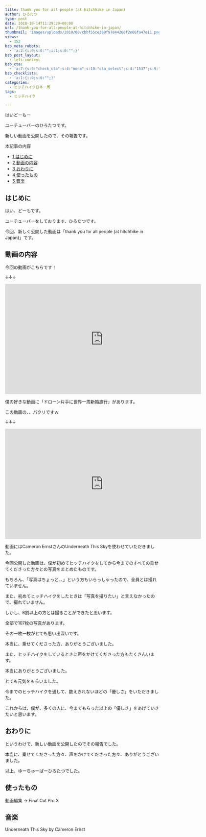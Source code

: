 ```yaml
---
title: thank you for all people (at hitchhike in Japan)
author: ひろたつ
type: post
date: 2018-10-14T11:29:29+00:00
url: /thank-you-for-all-people-at-hitchhike-in-japan/
thumbnail: 'images/uploads/2018/08/cbbf55ce369f97844268f2e06fa47e11.png?fit=304%2C190&ssl=1'
views:
  - 152
bzb_meta_robots:
  - 'a:2:{i:0;s:0:"";i:1;s:0:"";}'
bzb_post_layout:
  - left-content
bzb_cta:
  - 'a:7:{s:9:"check_cta";s:4:"none";s:10:"cta_select";s:4:"1537";s:9:"org_title";s:0:"";s:9:"org_image";s:0:"";s:11:"org_content";s:0:"";s:15:"org_button_text";s:0:"";s:14:"org_button_url";s:0:"";}'
bzb_checklists:
  - 'a:1:{i:0;s:0:"";}'
categories:
  - ヒッチハイク日本一周
tags:
  - ヒッチハイク

---
```

はいどーもー
  
ユーチューバーのひろたつです。

新しい動画を公開したので、その報告です。

<!--more-->

<div id="toc_container" class="toc_transparent no_bullets">
  <p class="toc_title">
    本記事の内容
  </p>
  
  <ul class="toc_list">
    <li>
      <a href="#i"><span class="toc_number toc_depth_1">1</span> はじめに</a>
    </li>
    <li>
      <a href="#i-2"><span class="toc_number toc_depth_1">2</span> 動画の内容</a>
    </li>
    <li>
      <a href="#i-3"><span class="toc_number toc_depth_1">3</span> おわりに</a>
    </li>
    <li>
      <a href="#i-4"><span class="toc_number toc_depth_1">4</span> 使ったもの</a>
    </li>
    <li>
      <a href="#i-5"><span class="toc_number toc_depth_1">5</span> 音楽</a>
    </li>
  </ul>
</div>

## <span id="i">はじめに</span>

はい、どーもです。
  
ユーチューバーをしております、ひろたつです。

今回、新しく公開した動画は「thank you for all people (at hitchhike in Japan)」です。

## <span id="i-2">動画の内容</span>

今回の動画がこちらです！
  
↓↓↓
  
<span class="embed-youtube" style="text-align:center; display: block;"><iframe class='youtube-player' type='text/html' width='640' height='360' src='https://www.youtube.com/embed/KyY8YMlwz8k?version=3&#038;rel=1&#038;fs=1&#038;autohide=2&#038;showsearch=0&#038;showinfo=1&#038;iv_load_policy=1&#038;wmode=transparent' allowfullscreen='true' style='border:0;'></iframe></span>

僕の好きな動画に「ドローン片手に世界一周新婚旅行」があります。
  
この動画の、、パクリですｗ
  
↓↓↓
  
<span class="embed-youtube" style="text-align:center; display: block;"><iframe class='youtube-player' type='text/html' width='640' height='360' src='https://www.youtube.com/embed/Y0Zq6Q2m-ig?version=3&#038;rel=1&#038;fs=1&#038;autohide=2&#038;showsearch=0&#038;showinfo=1&#038;iv_load_policy=1&#038;start=4&#038;wmode=transparent' allowfullscreen='true' style='border:0;'></iframe></span>

動画にはCameron ErnstさんのUnderneath This Skyを使わせていただきました。

今回公開した動画は、僕が初めてヒッチハイクをしてから今までのすべての乗せてくださった方々との写真をまとめたものです。

もちろん、「写真はちょっと、、」という方もいらっしゃったので、全員とは撮れていません。
  
また、初めてヒッチハイクをしたときは「写真を撮りたい」と言えなかったので、撮れていません。
  
しかし、8割以上の方とは撮ることができたと思います。

全部で107枚の写真があります。
  
その一枚一枚がとても思い出深いです。

本当に、乗せてくださった方、ありがとうございました。

また、ヒッチハイクをしているときに声をかけてくださった方もたくさんいます。
  
本当にありがとうございました。
  
とても元気をもらいました。

今までのヒッチハイクを通して、数えきれないほどの「優しさ」をいただきました。

これからは、僕が、多くの人に、今までもらった以上の「優しさ」をあげていきたいと思います。

## <span id="i-3">おわりに</span>

というわけで、新しい動画を公開したのでその報告でした。

本当に、乗せてくださった方々、声をかけてくださった方々、ありがとうございました。

以上、ゆーちゅーばーひろたつでした。

## <span id="i-4">使ったもの</span>

動画編集 → Final Cut Pro X

## <span id="i-5">音楽</span>

Underneath This Sky by Cameron Ernst

<div style="font-size: 0px; height: 0px; line-height: 0px; margin: 0; padding: 0; clear: both;">
</div>

